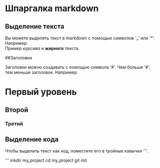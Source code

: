 # Шпаргалка markdown

## Выделение текста

Вы можете выделять текст в markdown с помощью символов '_' или '*'. Например:  
Пример _курсива_ и **жирного** текста.

##Заголовки

Заголовки можно создавать с помощью символа '#'. Чем больше '#', тем меньше заголовок. Например:  
# Первый уровень
## Второй
### Третий

## Выделение кода

Чтобы выделить текст как код, поместите его в тройные кавычки '''.

'''
mkdir my_project
cd my_project
git init
```